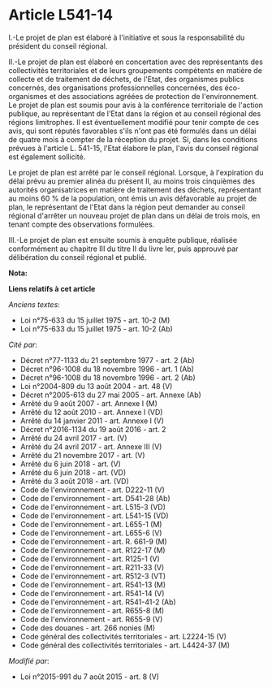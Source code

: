 # Article L541-14

I.-Le projet de plan est élaboré à l'initiative et sous la responsabilité du président du conseil régional. 

II.-Le projet de plan est élaboré en concertation avec des représentants des collectivités territoriales et de leurs
groupements compétents en matière de collecte et de traitement de déchets, de l'Etat, des organismes publics concernés, des
organisations professionnelles concernées, des éco-organismes et des associations agréées de protection de l'environnement.
Le projet de plan est soumis pour avis à la conférence territoriale de l'action publique, au représentant de l'Etat dans la
région et au conseil régional des régions limitrophes. Il est éventuellement modifié pour tenir compte de ces avis, qui sont
réputés favorables s'ils n'ont pas été formulés dans un délai de quatre mois à compter de la réception du projet. Si, dans
les conditions prévues à l'article L. 541-15, l'Etat élabore le plan, l'avis du conseil régional est également sollicité. 

Le projet de plan est arrêté par le conseil régional. Lorsque, à l'expiration du délai prévu au premier alinéa du présent II,
au moins trois cinquièmes des autorités organisatrices en matière de traitement des déchets, représentant au moins 60 % de la
population, ont émis un avis défavorable au projet de plan, le représentant de l'Etat dans la région peut demander au conseil
régional d'arrêter un nouveau projet de plan dans un délai de trois mois, en tenant compte des observations formulées. 

III.-Le projet de plan est ensuite soumis à enquête publique, réalisée conformément au chapitre III du titre II du livre Ier,
puis approuvé par délibération du conseil régional et publié.

**Nota:**



**Liens relatifs à cet article**

_Anciens textes_:

  - Loi n°75-633 du 15 juillet 1975 - art. 10-2 (M)
  - Loi n°75-633 du 15 juillet 1975 - art. 10-2 (Ab)

_Cité par_:

  - Décret n°77-1133 du 21 septembre 1977 - art. 2 (Ab)
  - Décret n°96-1008 du 18 novembre 1996 - art. 1 (Ab)
  - Décret n°96-1008 du 18 novembre 1996 - art. 2 (Ab)
  - Loi n°2004-809 du 13 août 2004 - art. 48 (V)
  - Décret n°2005-613 du 27 mai 2005 - art. Annexe (Ab)
  - Arrêté du 9 août 2007 - art. Annexe I (M)
  - Arrêté du 12 août 2010 - art. Annexe I (VD)
  - Arrêté du 14 janvier 2011 - art. Annexe I (V)
  - Décret n°2016-1134 du 19 août 2016 - art. 2
  - Arrêté du 24 avril 2017 - art. (V)
  - Arrêté du 24 avril 2017 - art. Annexe III (V)
  - Arrêté du 21 novembre 2017 - art. (V)
  - Arrêté du 6 juin 2018 - art. (V)
  - Arrêté du 6 juin 2018 - art. (VD)
  - Arrêté du 3 août 2018 - art. (VD)
  - Code de l'environnement - art. D222-11 (V)
  - Code de l'environnement - art. D541-28 (Ab)
  - Code de l'environnement - art. L515-3 (VD)
  - Code de l'environnement - art. L541-15 (VD)
  - Code de l'environnement - art. L655-1 (M)
  - Code de l'environnement - art. L655-6 (V)
  - Code de l'environnement - art. R. 661-9 (M)
  - Code de l'environnement - art. R122-17 (M)
  - Code de l'environnement - art. R125-1 (V)
  - Code de l'environnement - art. R211-33 (V)
  - Code de l'environnement - art. R512-3 (VT)
  - Code de l'environnement - art. R541-13 (M)
  - Code de l'environnement - art. R541-14 (V)
  - Code de l'environnement - art. R541-41-2 (Ab)
  - Code de l'environnement - art. R655-8 (M)
  - Code de l'environnement - art. R655-9 (V)
  - Code des douanes - art. 266 nonies (M)
  - Code général des collectivités territoriales - art. L2224-15 (V)
  - Code général des collectivités territoriales - art. L4424-37 (M)

_Modifié par_:

  - Loi n°2015-991 du 7 août 2015 - art. 8 (V)
